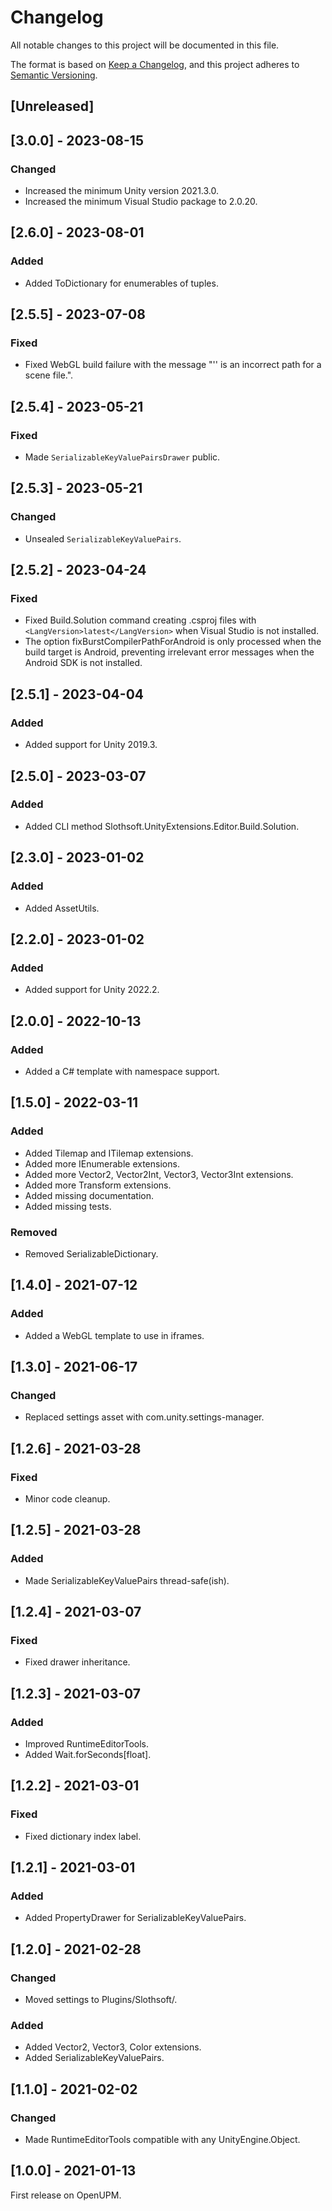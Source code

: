 # Changelog

All notable changes to this project will be documented in this file.

The format is based on [Keep a Changelog](https://keepachangelog.com/en/1.0.0/),
and this project adheres to [Semantic Versioning](https://semver.org/spec/v2.0.0.html).

## [Unreleased]


## [3.0.0] - 2023-08-15

### Changed
- Increased the minimum Unity version 2021.3.0.
- Increased the minimum Visual Studio package to 2.0.20.


## [2.6.0] - 2023-08-01

### Added
- Added ToDictionary for enumerables of tuples.


## [2.5.5] - 2023-07-08

### Fixed
- Fixed WebGL build failure with the message "'' is an incorrect path for a scene file.".


## [2.5.4] - 2023-05-21

### Fixed
- Made `SerializableKeyValuePairsDrawer` public.


## [2.5.3] - 2023-05-21

### Changed
- Unsealed `SerializableKeyValuePairs`.


## [2.5.2] - 2023-04-24

### Fixed
- Fixed Build.Solution command creating .csproj files with `<LangVersion>latest</LangVersion>` when Visual Studio is not installed.
- The option fixBurstCompilerPathForAndroid is only processed when the build target is Android, preventing irrelevant error messages when the Android SDK is not installed.


## [2.5.1] - 2023-04-04

### Added
- Added support for Unity 2019.3.


## [2.5.0] - 2023-03-07

### Added
- Added CLI method Slothsoft.UnityExtensions.Editor.Build.Solution.


## [2.3.0] - 2023-01-02

### Added
- Added AssetUtils.


## [2.2.0] - 2023-01-02

### Added
- Added support for Unity 2022.2.


## [2.0.0] - 2022-10-13

### Added
- Added a C# template with namespace support.


## [1.5.0] - 2022-03-11

### Added
- Added Tilemap and ITilemap extensions.
- Added more IEnumerable extensions.
- Added more Vector2, Vector2Int, Vector3, Vector3Int extensions.
- Added more Transform extensions.
- Added missing documentation.
- Added missing tests.

### Removed
- Removed SerializableDictionary.


## [1.4.0] - 2021-07-12

### Added
- Added a WebGL template to use in iframes.


## [1.3.0] - 2021-06-17

### Changed
- Replaced settings asset with com.unity.settings-manager.


## [1.2.6] - 2021-03-28

### Fixed
- Minor code cleanup.


## [1.2.5] - 2021-03-28

### Added
- Made SerializableKeyValuePairs thread-safe(ish).


## [1.2.4] - 2021-03-07

### Fixed
- Fixed drawer inheritance.


## [1.2.3] - 2021-03-07

### Added
- Improved RuntimeEditorTools.
- Added Wait.forSeconds[float].


## [1.2.2] - 2021-03-01

### Fixed
- Fixed dictionary index label.


## [1.2.1] - 2021-03-01

### Added
- Added PropertyDrawer for SerializableKeyValuePairs.


## [1.2.0] - 2021-02-28

### Changed
- Moved settings to Plugins/Slothsoft/.

### Added
- Added Vector2, Vector3, Color extensions.
- Added SerializableKeyValuePairs.


## [1.1.0] - 2021-02-02

### Changed
- Made RuntimeEditorTools compatible with any UnityEngine.Object.


## [1.0.0] - 2021-01-13
First release on OpenUPM.